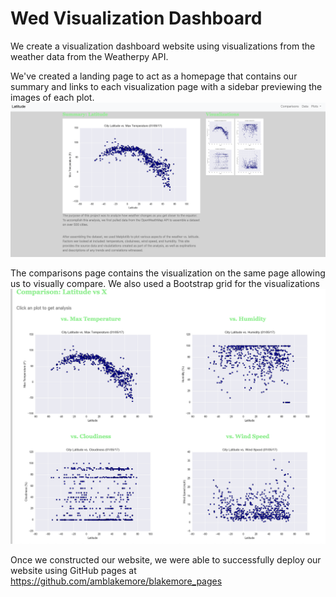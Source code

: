 # Wed Visualization Dashboard

We create a visualization dashboard website using visualizations from the weather data from the Weatherpy API.

We've created a landing page to act as a homepage that contains our summary and links to each visualization page with a sidebar previewing the images of each plot.
![Alt text](/Web_Design_Challenge/screenshot.png?raw=true "Optional Title")

The comparisons page contains the visualization on the same page allowing us to visually compare. We also used a Bootstrap grid for the visualizations
![Alt text](/Web_Design_Challenge/comparison.png?raw=true "Optional Title")

Once we constructed our website, we were able to successfully deploy our website using GitHub pages at https://github.com/amblakemore/blakemore_pages


